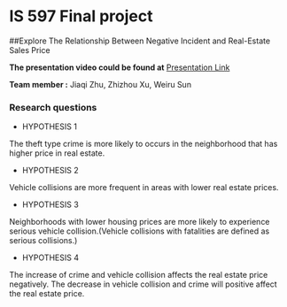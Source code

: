 # IS 597 Final project
##Explore The Relationship Between Negative Incident and Real-Estate Sales Price

 **The presentation video could be found at**  [Presentation Link](https://mediaspace.illinois.edu/media/t/1_yj8te899)

**Team member :**
    Jiaqi Zhu, Zhizhou Xu, Weiru Sun

### Research questions
- HYPOTHESIS 1

The theft type crime is more likely to occurs in the neighborhood that has higher price in real estate.

- HYPOTHESIS 2

Vehicle collisions are more frequent in areas with lower real estate prices. 

- HYPOTHESIS 3

Neighborhoods with lower housing prices are more likely to experience serious vehicle collision.(Vehicle collisions with fatalities are defined as serious collisions.)

- HYPOTHESIS 4

The increase of crime and vehicle collision affects the real estate price negatively.
The decrease in vehicle collision and crime will positive affect the real estate price.

